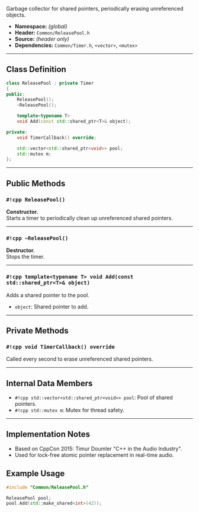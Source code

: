 Garbage collector for shared pointers, periodically erasing unreferenced objects.

- **Namespace:** *(global)*
- **Header:** `Common/ReleasePool.h`
- **Source:** *(header only)*
- **Dependencies:** `Common/Timer.h`, `<vector>`, `<mutex>`

---

## Class Definition

```cpp
class ReleasePool : private Timer
{
public:
    ReleasePool();
    ~ReleasePool();

    template<typename T>
    void Add(const std::shared_ptr<T>& object);

private:
    void TimerCallback() override;

    std::vector<std::shared_ptr<void>> pool;
    std::mutex m;
};
```

---

## Public Methods

### `#!cpp ReleasePool()`
**Constructor.**  
Starts a timer to periodically clean up unreferenced shared pointers.

---

### `#!cpp ~ReleasePool()`
**Destructor.**  
Stops the timer.

---

### `#!cpp template<typename T> void Add(const std::shared_ptr<T>& object)`
Adds a shared pointer to the pool.
- `object`: Shared pointer to add.

---

## Private Methods

### `#!cpp void TimerCallback() override`
Called every second to erase unreferenced shared pointers.

---

## Internal Data Members

- `#!cpp std::vector<std::shared_ptr<void>> pool`: Pool of shared pointers.
- `#!cpp std::mutex m`: Mutex for thread safety.

---

## Implementation Notes

- Based on CppCon 2015: Timur Doumler "C++ in the Audio Industry".
- Used for lock-free atomic pointer replacement in real-time audio.

## Example Usage

```cpp
#include "Common/ReleasePool.h"

ReleasePool pool;
pool.Add(std::make_shared<int>(42));
```
